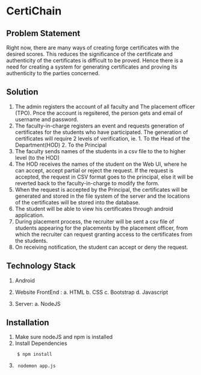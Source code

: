 # CertiChain

## Problem Statement
Right now, there are many ways of creating forge certificates with the desired scores. This reduces the significance of the certificate and authenticity of the certificates is difficult to be proved. Hence there is a need for creating a system for generating certificates and proving its authenticity to the parties concerned.

## Solution
1. The admin registers the account of all faculty and The placement officer (TPO). Pnce the account is regsitered, the person gets and email of username and password.
2. The faculty-in-charge registers an event and requests generation of certificates for the students who have participated. The generation of certificates will require 2 levels of verification, ie. 1. To the Head of the Department(HOD) 2. To the Principal
3. The faculty sends names of the students in a csv file to the to higher level (to the HOD)
4. The HOD receives the names of the student on the Web UI, where he can accept, accept partial or reject the request. If the request is accepted, the request in CSV format goes to the principal, else it will be reverted back to the faculty-in-charge to modify the form.
5. When the request is accepted by the Principal, the certificates will be generated and stored in the file system of the server and the locations of the certificates will be stored into the database.
6. The student will be able to view his certificates through android application.
7. During placement process, the recruiter will be sent a csv file of students appearing for the placements by the placement officer, from which the recruiter can request granting access to the certificates from the students.
8. On receiving notification, the student can accept or deny the request.

## Technology Stack
1. Android
2. Website FrontEnd : 
  a. HTML
  b. CSS
  c. Bootstrap
  d. Javascript
  
3. Server:
  a. NodeJS
  
## Installation
1.  Make sure nodeJS and npm is installed
2.  Install Dependencies
```
	$ npm install
```
3. ```
	nodemon app.js
	
```
